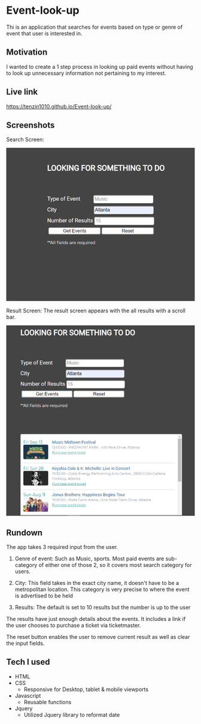 # Event-look-up

Thi is an application that searches for events based on type or genre of event that user is interested in. 

## Motivation 

I wanted to create a 1 step process in looking up paid events without having to look up unnecessary information not pertaining to my interest.

## Live link

https://tenzin1010.github.io/Event-look-up/

## Screenshots

Search Screen: 

![Screenshot search screen](screenshots/search-screen-snap.PNG)

Result Screen: The result screen appears with the all results with a scroll bar. 

![Result screen](screenshots/search-result.PNG)


## Rundown

The app takes 3 required input from the user. 

1. Genre of event: Such as Music, sports. Most paid events are sub-category of either one of those 2, so it covers most search category for users. 

2. City: This field takes in the exact city name, it doesn't have to be a metropolitan location. This category is very precise to where the event is advertised to be held 

3. Results: The default is set to 10 results but the number is up to the user

The results have just enough details about the events. It includes a link if the user chooses to purchase a ticket via ticketmaster. 

The reset button enables the user to remove current result as well as clear the input fields. 

## Tech I used 

- HTML
- CSS
    - Responsive for Desktop, tablet & mobile viewports
- Javascript
    - Reusable functions
- Jquery 
    - Utilized Jquery library to reformat date




